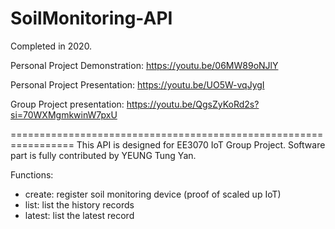 # SoilMonitoring-API
Completed in 2020.

Personal Project Demonstration: https://youtu.be/06MW89oNJlY

Personal Project Presentation: https://youtu.be/UO5W-vqJygI

Group Project presentation: https://youtu.be/QgsZyKoRd2s?si=70WXMgmkwinW7pxU

=================================================================
This API is designed for EE3070 IoT Group Project. Software part is fully contributed by YEUNG Tung Yan.

Functions:
- create: register soil monitoring device (proof of scaled up IoT)
- list: list the history records
- latest: list the latest record
